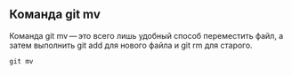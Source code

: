 ## Команда **git mv**

Команда git mv — это всего лишь удобный способ переместить файл, а затем выполнить git add для нового файла и git rm для старого.
```bash=
git mv
```